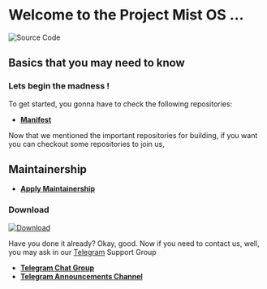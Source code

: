# Welcome to the Project Mist OS ...

![Source Code](https://github.com/Project-Mist-OS/manifest/blob/13.1/assets/Banner.png)

## Basics that you may need to know

### Lets begin the madness !

To get started, you gonna have to check the following repositories:

 * [**Manifest**](https://github.com/Project-Mist-OS/manifest)

Now that we mentioned the important repositories for building, if you want you can checkout some repositories to join us, 

## Maintainership 

 * [**Apply Maintainership**](https://7cf4ylqp947.typeform.com/to/DoLbhW58)
   

### Download ###
[![Download](https://img.shields.io/sourceforge/dt/project-mistos.svg)](https://sourceforge.net/projects/project-mistos/)


Have you done it already? Okay, good. Now if you need to contact us, well, you may ask in our [Telegram](https://t.me/MistOSDiscussion) Support Group

 * [**Telegram Chat Group**](https://t.me/MistOSDiscussion)
 * [**Telegram Announcements Channel**](https://t.me/MistOSUpdate)
